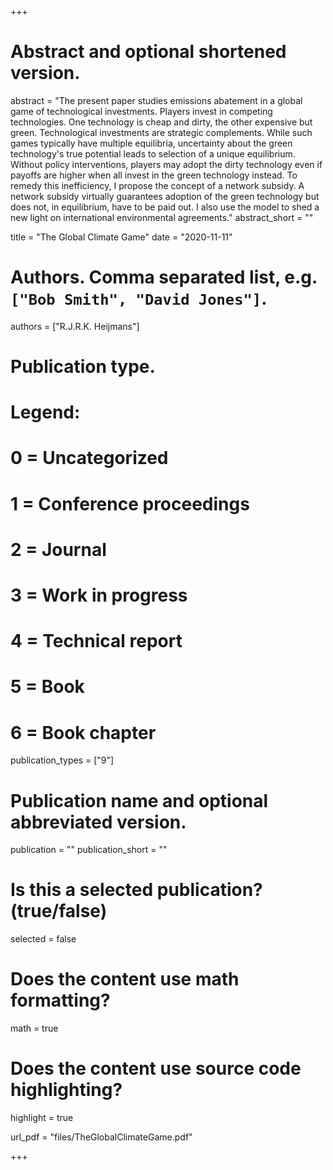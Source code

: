 +++
# Abstract and optional shortened version.
abstract = "The present paper studies emissions abatement in a global game of technological investments. Players invest in competing technologies. One technology is cheap and dirty, the other expensive but green. Technological investments are strategic complements. While such games typically have multiple equilibria, uncertainty about the green technology's true potential leads to selection of a unique equilibrium. Without policy interventions, players may adopt the dirty technology even if payoffs are higher when all invest in the green technology instead. To remedy this inefficiency, I propose the concept of a network subsidy. A network subsidy virtually guarantees adoption of the green technology but does not, in equilibrium, have to be paid out. I also use the model to shed a new light on international environmental agreements."
abstract_short = ""

title = "The Global Climate Game"
date = "2020-11-11"

# Authors. Comma separated list, e.g. `["Bob Smith", "David Jones"]`.
authors = ["R.J.R.K. Heijmans"]

# Publication type.
# Legend:
# 0 = Uncategorized
# 1 = Conference proceedings
# 2 = Journal
# 3 = Work in progress
# 4 = Technical report
# 5 = Book
# 6 = Book chapter
publication_types = ["9"]

# Publication name and optional abbreviated version.
publication = ""
publication_short = ""

# Is this a selected publication? (true/false)
selected = false


# Does the content use math formatting?
math = true

# Does the content use source code highlighting?
highlight = true

url_pdf = "files/TheGlobalClimateGame.pdf"



+++
